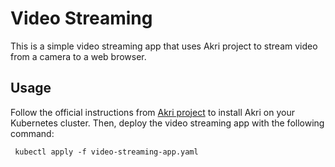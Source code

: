 # Video Streaming
This is a simple video streaming app that uses Akri project to stream video from a camera to a web browser.

## Usage
Follow the official instructions from [Akri project](https://docs.akri.sh/demos/usb-camera-demo) to install Akri on your Kubernetes cluster. Then, deploy the video streaming app with the following command:
```shell
 kubectl apply -f video-streaming-app.yaml
```
